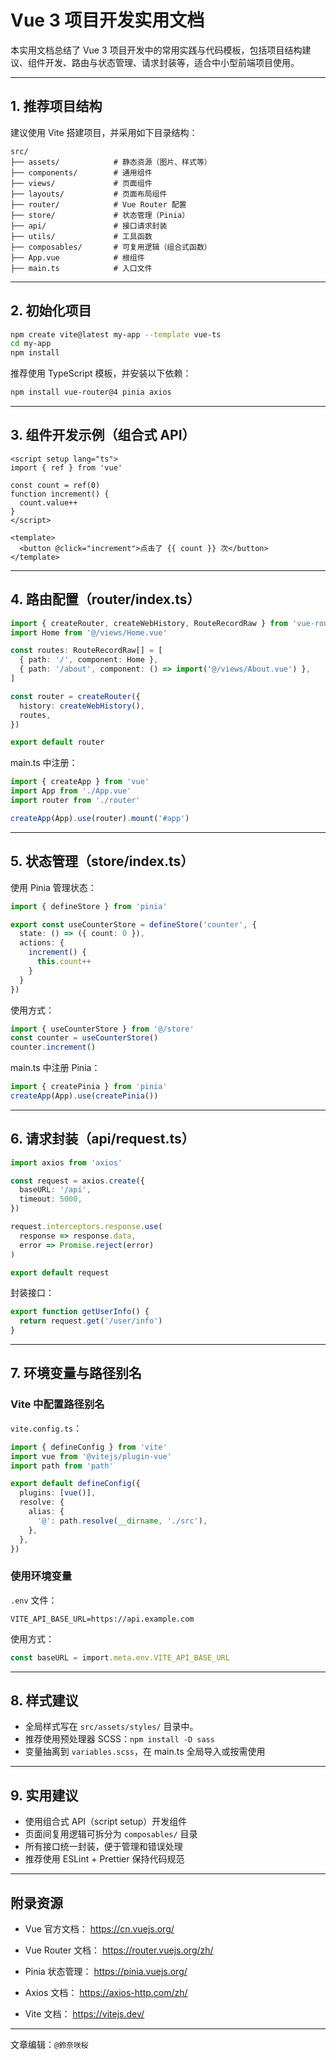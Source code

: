 
# Vue 3 项目开发实用文档

本实用文档总结了 Vue 3 项目开发中的常用实践与代码模板，包括项目结构建议、组件开发、路由与状态管理、请求封装等，适合中小型前端项目使用。

---

## 1. 推荐项目结构

建议使用 Vite 搭建项目，并采用如下目录结构：

```
src/
├── assets/            # 静态资源（图片、样式等）
├── components/        # 通用组件
├── views/             # 页面组件
├── layouts/           # 页面布局组件
├── router/            # Vue Router 配置
├── store/             # 状态管理（Pinia）
├── api/               # 接口请求封装
├── utils/             # 工具函数
├── composables/       # 可复用逻辑（组合式函数）
├── App.vue            # 根组件
├── main.ts            # 入口文件
```

---

## 2. 初始化项目

```bash
npm create vite@latest my-app --template vue-ts
cd my-app
npm install
```

推荐使用 TypeScript 模板，并安装以下依赖：

```bash
npm install vue-router@4 pinia axios
```

---

## 3. 组件开发示例（组合式 API）

```vue
<script setup lang="ts">
import { ref } from 'vue'

const count = ref(0)
function increment() {
  count.value++
}
</script>

<template>
  <button @click="increment">点击了 {{ count }} 次</button>
</template>
```

---

## 4. 路由配置（router/index.ts）

```ts
import { createRouter, createWebHistory, RouteRecordRaw } from 'vue-router'
import Home from '@/views/Home.vue'

const routes: RouteRecordRaw[] = [
  { path: '/', component: Home },
  { path: '/about', component: () => import('@/views/About.vue') },
]

const router = createRouter({
  history: createWebHistory(),
  routes,
})

export default router
```

main.ts 中注册：

```ts
import { createApp } from 'vue'
import App from './App.vue'
import router from './router'

createApp(App).use(router).mount('#app')
```

---

## 5. 状态管理（store/index.ts）

使用 Pinia 管理状态：

```ts
import { defineStore } from 'pinia'

export const useCounterStore = defineStore('counter', {
  state: () => ({ count: 0 }),
  actions: {
    increment() {
      this.count++
    }
  }
})
```

使用方式：

```ts
import { useCounterStore } from '@/store'
const counter = useCounterStore()
counter.increment()
```

main.ts 中注册 Pinia：

```ts
import { createPinia } from 'pinia'
createApp(App).use(createPinia())
```

---

## 6. 请求封装（api/request.ts）

```ts
import axios from 'axios'

const request = axios.create({
  baseURL: '/api',
  timeout: 5000,
})

request.interceptors.response.use(
  response => response.data,
  error => Promise.reject(error)
)

export default request
```

封装接口：

```ts
export function getUserInfo() {
  return request.get('/user/info')
}
```

---

## 7. 环境变量与路径别名

### Vite 中配置路径别名

`vite.config.ts`：

```ts
import { defineConfig } from 'vite'
import vue from '@vitejs/plugin-vue'
import path from 'path'

export default defineConfig({
  plugins: [vue()],
  resolve: {
    alias: {
      '@': path.resolve(__dirname, './src'),
    },
  },
})
```

### 使用环境变量

`.env` 文件：

```
VITE_API_BASE_URL=https://api.example.com
```

使用方式：

```ts
const baseURL = import.meta.env.VITE_API_BASE_URL
```

---

## 8. 样式建议

- 全局样式写在 `src/assets/styles/` 目录中。
- 推荐使用预处理器 SCSS：`npm install -D sass`
- 变量抽离到 `variables.scss`，在 main.ts 全局导入或按需使用

---

## 9. 实用建议

- 使用组合式 API（script setup）开发组件
- 页面间复用逻辑可拆分为 `composables/` 目录
- 所有接口统一封装，便于管理和错误处理
- 推荐使用 ESLint + Prettier 保持代码规范

---

## 附录资源

- Vue 官方文档：
https://cn.vuejs.org/

- Vue Router 文档：
https://router.vuejs.org/zh/

- Pinia 状态管理：
https://pinia.vuejs.org/

- Axios 文档：
https://axios-http.com/zh/

- Vite 文档：
https://vitejs.dev/

---

文章编辑：`@鈴奈咲桜`